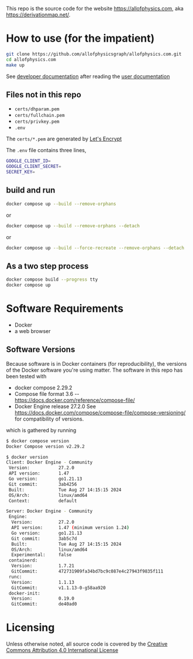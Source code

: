 
This repo is the source code for the website <https://allofphysics.com>, aka <https://derivationmap.net/>.

# How to use (for the impatient)

```bash
git clone https://github.com/allofphysicsgraph/allofphysics.com.git
cd allofphysics.com
make up
```

See [developer documentation](https://derivationmap.net/developer_documentation?referrer=github_README) after reading the [user documentation](https://derivationmap.net/user_documentation)

## Files not in this repo
 * `certs/dhparam.pem`
 * `certs/fullchain.pem`
 * `certs/privkey.pem`
 * `.env`

The `certs/*.pem` are generated by [Let's Encrypt](https://letsencrypt.org/)

The `.env` file contains three lines,
```bash
GOOGLE_CLIENT_ID=
GOOGLE_CLIENT_SECRET=
SECRET_KEY=
```

## build and run

```bash
docker compose up --build --remove-orphans
```
or
```bash
docker compose up --build --remove-orphans --detach
```
or
```bash
docker compose up --build --force-recreate --remove-orphans --detach
```

## As a two step process
```bash
docker compose build --progress tty
docker compose up
```

# Software Requirements

* Docker
* a web browser

## Software Versions

Because software is in Docker containers (for reproducibility), the versions of the Docker software you're using matter. The
software in this repo has been tested with
* docker compose 2.29.2
* Compose file format 3.6 -- <https://docs.docker.com/reference/compose-file/>
* Docker Engine release 27.2.0
See <https://docs.docker.com/compose/compose-file/compose-versioning/> for compatibility of versions.

which is gathered by running
```bash
$ docker compose version
Docker Compose version v2.29.2
```
```bash
$ docker version
Client: Docker Engine - Community
 Version:           27.2.0
 API version:       1.47
 Go version:        go1.21.13
 Git commit:        3ab4256
 Built:             Tue Aug 27 14:15:15 2024
 OS/Arch:           linux/amd64
 Context:           default

Server: Docker Engine - Community
 Engine:
  Version:          27.2.0
  API version:      1.47 (minimum version 1.24)
  Go version:       go1.21.13
  Git commit:       3ab5c7d
  Built:            Tue Aug 27 14:15:15 2024
  OS/Arch:          linux/amd64
  Experimental:     false
 containerd:
  Version:          1.7.21
  GitCommit:        472731909fa34bd7bc9c087e4c27943f9835f111
 runc:
  Version:          1.1.13
  GitCommit:        v1.1.13-0-g58aa920
 docker-init:
  Version:          0.19.0
  GitCommit:        de40ad0
```
# Licensing

Unless otherwise noted, all source code is covered by the [Creative Commons Attribution 4.0 International License](http://creativecommons.org/licenses/by/4.0/)
